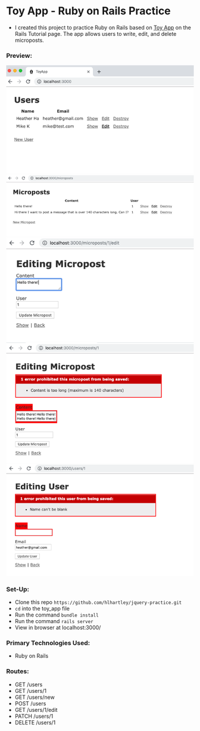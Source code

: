 # Toy App - Ruby on Rails Practice
- I created this project to practice Ruby on Rails based on [Toy App](https://www.railstutorial.org/book/toy_app) on the Rails Tutorial page. The app allows users to write, edit, and delete microposts. 

### Preview:
![Users Screenshot](users_screenshot.png)
![Microposts Screenshot](microposts_screenshot.png)
![Edit Micropost Screenshot](edit_micropost_screenshot.png)
![Micropost Validation Screenshot](micropost_validation_screenshot.png)
![Name Authentication Screenshot](name_authentication_screenshot.png)

### Set-Up:
* Clone this repo `https://github.com/hlhartley/jquery-practice.git`
* `cd` into the toy_app file
* Run the command `bundle install`
* Run the command `rails server`
* View in browser at localhost:3000/

### Primary Technologies Used:
* Ruby on Rails

### Routes:
- GET	/users	
- GET	/users/1	
- GET	/users/new
- POST	/users
- GET	/users/1/edit
- PATCH	/users/1
- DELETE /users/1

